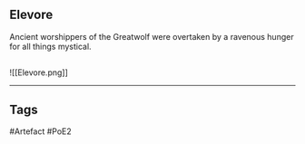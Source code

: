 ## Elevore
Ancient worshippers of the Greatwolf were overtaken by a ravenous hunger for all things mystical.
##
![[Elevore.png]]

---
## Tags
#Artefact
#PoE2